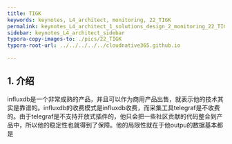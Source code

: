 ```yaml
---
title: TIGK
keywords: keynotes, L4_architect, monitoring, 22_TIGK
permalink: keynotes_L4_architect_1_solutions_design_2_monitoring_22_TIGK.html
sidebar: keynotes_L4_architect_sidebar
typora-copy-images-to: ./pics/22_TIGK
typora-root-url: ../../../../../cloudnative365.github.io

---
```


## 1. 介绍

influxdb是一个非常成熟的产品，并且可以作为商用产品出售，就表示他的技术其实是靠谱的。influxdb的收费模式是influxdb收费，而采集工具telegraf是不收费的。由于telegraf是不支持开放式插件的，他只会把一些社区贡献的代码整合到产品中，所以他的稳定性也就得到了保障。他的局限性就在于他outpu的数据基本都是

